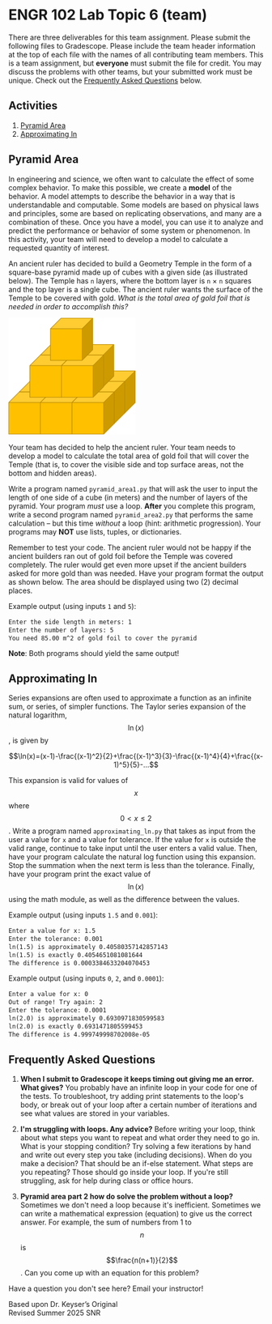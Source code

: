 # ENGR 102 Lab Topic 6 (team)
There are three deliverables for this team assignment. Please submit the following files to Gradescope. Please include the team header information at the top of each file with the names of all contributing team members. This is a team assignment, but **everyone** must submit the file for credit. You may discuss the problems with other teams, but your submitted work must be unique. Check out the [Frequently Asked Questions](#frequently-asked-questions) below.

## Activities

1. [Pyramid Area](#pyramid-area)
2. [Approximating ln](#approximating-ln)

## Pyramid Area
In engineering and science, we often want to calculate the effect of some complex behavior. To make this possible, we create a **model** of the behavior. A model attempts to describe the behavior in a way that is understandable and computable. Some models are based on physical laws and principles, some are based on replicating observations, and many are a combination of these. Once you have a model, you can use it to analyze and predict the performance or behavior of some system or phenomenon. In this activity, your team will need to develop a model to calculate a requested quantity of interest.

An ancient ruler has decided to build a Geometry Temple in the form of a square-base pyramid made up of cubes with a given side (as illustrated below). The Temple has `n` layers, where the bottom layer is `n` × `n` squares and the top layer is a single cube. The ancient ruler wants the surface of the Temple to be covered with gold. *What is the total area of gold foil that is needed in order to accomplish this?*

![pyramid](lab_6_pyramid.png)

Your team has decided to help the ancient ruler. Your team needs to develop a model to calculate the total area of gold foil that will cover the Temple (that is, to cover the visible side and top surface areas, not the bottom and hidden areas).

Write a program named `pyramid_area1.py` that will ask the user to input the length of one side of a cube (in meters) and the number of layers of the pyramid. Your program *must* use a loop. **After** you complete this program, write a second program named `pyramid_area2.py` that performs the same calculation – but this time *without* a loop (hint: arithmetic progression). Your programs may **NOT** use lists, tuples, or dictionaries.

Remember to test your code. The ancient ruler would not be happy if the ancient builders ran out of gold foil before the Temple was covered completely. The ruler would get even more upset if the ancient builders asked for more gold than was needed. Have your program format the output as shown below. The area should be displayed using two (2) decimal places.

Example output (using inputs `1` and `5`):
```
Enter the side length in meters: 1
Enter the number of layers: 5
You need 85.00 m^2 of gold foil to cover the pyramid
```

**Note**: Both programs should yield the same output!


## Approximating ln
Series expansions are often used to approximate a function as an infinite sum, or series, of simpler functions. The Taylor series expansion of the natural logarithm, $$\ln⁡(x)$$, is given by

$$\ln⁡(x)=(x-1)-\frac{(x-1)^2}{2}+\frac{(x-1)^3}{3}-\frac{(x-1)^4}{4}+\frac{(x-1)^5}{5}-...$$

This expansion is valid for values of $$x$$ where $$0<x≤2$$. Write a program named `approximating_ln.py` that takes as input from the user a value for `x` and a value for tolerance. If the value for `x` is outside the valid range, continue to take input until the user enters a valid value. Then, have your program calculate the natural log function using this expansion. Stop the summation when the next term is less than the tolerance. Finally, have your program print the exact value of $$\ln⁡(x)$$ using the math module, as well as the difference between the values.

Example output (using inputs `1.5` and `0.001`):
```
Enter a value for x: 1.5 
Enter the tolerance: 0.001
ln(1.5) is approximately 0.40580357142857143
ln(1.5) is exactly 0.4054651081081644
The difference is 0.0003384633204070453
```

Example output (using inputs `0`, `2`, and `0.0001`):
```
Enter a value for x: 0
Out of range! Try again: 2
Enter the tolerance: 0.0001
ln(2.0) is approximately 0.6930971830599583
ln(2.0) is exactly 0.6931471805599453
The difference is 4.999749998702008e-05
```


## Frequently Asked Questions
1. **When I submit to Gradescope it keeps timing out giving me an error. What gives?** You probably have an infinite loop in your code for one of the tests. To troubleshoot, try adding print statements to the loop's body, or break out of your loop after a certain number of iterations and see what values are stored in your variables.

2. **I'm struggling with loops. Any advice?** Before writing your loop, think about what steps you want to repeat and what order they need to go in. What is your stopping condition? Try solving a few iterations by hand and write out every step you take (including decisions). When do you make a decision? That should be an if-else statement. What steps are you repeating? Those should go inside your loop. If you're still struggling, ask for help during class or office hours.

3. **Pyramid area part 2 how do solve the problem without a loop?** Sometimes we don't need a loop because it's inefficient. Sometimes we can write a mathematical expression (equation) to give us the correct answer. For example, the sum of numbers from 1 to $$n$$ is $$\frac{n(n+1)}{2}$$. Can you come up with an equation for this problem?

Have a question you don't see here? Email your instructor!

Based upon Dr. Keyser’s Original<br/>
Revised Summer 2025 SNR
